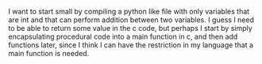 I want to start small by compiling a python like file with only variables that are int and that can perform addition between two variables. I guess I need to be able to return some value in the c code, but perhaps I start by simply encapsulating procedural code into a main function in c, and then add functions later, since I think I can have the restriction in my language that a main function is needed.